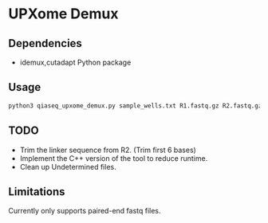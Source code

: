 # UPXome Demux

## Dependencies

 - idemux,cutadapt Python package


## Usage

``` sh
python3 qiaseq_upxome_demux.py sample_wells.txt R1.fastq.gz R2.fastq.gz output_folder 
```

## TODO

 - Trim the linker sequence from R2. (Trim first 6 bases)
 - Implement the C++ version of the tool to reduce runtime.
 - Clean up Undetermined files.

## Limitations
Currently only supports paired-end fastq files.
